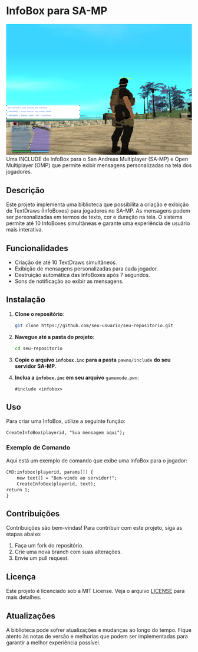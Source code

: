 # InfoBox para SA-MP
 ![result preview](result.png)
Uma INCLUDE de InfoBox para o San Andreas Multiplayer (SA-MP) e Open Multiplayer (OMP) que permite exibir mensagens personalizadas na tela dos jogadores.

## Descrição

Este projeto implementa uma biblioteca que possibilita a criação e exibição de TextDraws (InfoBoxes) para jogadores no SA-MP. As mensagens podem ser personalizadas em termos de texto, cor e duração na tela. O sistema permite até 10 InfoBoxes simultâneas e garante uma experiência de usuário mais interativa.

## Funcionalidades

- Criação de até 10 TextDraws simultâneos.
- Exibição de mensagens personalizadas para cada jogador.
- Destruição automática das InfoBoxes após 7 segundos.
- Sons de notificação ao exibir as mensagens.

## Instalação

1. **Clone o repositório**:

   ```bash
   git clone https://github.com/seu-usuario/seu-repositorio.git
   ```

2. **Navegue até a pasta do projeto**:

   ```bash
   cd seu-repositorio
   ```

3. **Copie o arquivo `infobox.inc` para a pasta** `pawno/include` **do seu servidor SA-MP**.

4. **Inclua a `infobox.inc` em seu arquivo** `gamemode.pwn`:

   ```pawn
   #include <infobox>
   ```

## Uso

Para criar uma InfoBox, utilize a seguinte função:

```pawn
CreateInfoBox(playerid, "Sua mensagem aqui");
```

### Exemplo de Comando

Aqui está um exemplo de comando que exibe uma InfoBox para o jogador:

```pawn
CMD:infobox(playerid, params[]) {
    new text[] = "Bem-vindo ao servidor!";
    CreateInfoBox(playerid, text);
return 1;
}
```

## Contribuições

Contribuições são bem-vindas! Para contribuir com este projeto, siga as etapas abaixo:

1. Faça um fork do repositório.
2. Crie uma nova branch com suas alterações.
3. Envie um pull request.

## Licença

Este projeto é licenciado sob a MIT License. Veja o arquivo [LICENSE](LICENSE) para mais detalhes.

## Atualizações

A biblioteca pode sofrer atualizações e mudanças ao longo do tempo. Fique atento às notas de versão e melhorias que podem ser implementadas para garantir a melhor experiência possível.
